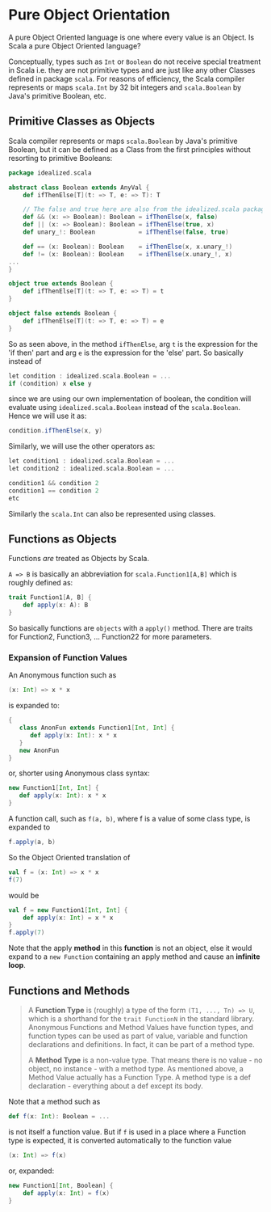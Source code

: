 # Pure Object Orientation

A pure Object Oriented language is one where every value is an Object. Is Scala a pure Object Oriented language?

Conceptually, types such as `Int` or `Boolean` do not receive special treatment in Scala i.e. they are not primitive types and are just like any other Classes defined in package `scala`. For reasons of efficiency, the Scala compiler represents or maps `scala.Int` by 32 bit integers and `scala.Boolean` by Java's primitive Boolean, etc.

## Primitive Classes as Objects

Scala compiler represents or maps `scala.Boolean` by Java's primitive Boolean, but it can be defined as a Class from the first principles without resorting to primitive Booleans:
```scala
package idealized.scala

abstract class Boolean extends AnyVal {
    def ifThenElse[T](t: => T, e: => T): T

    // The false and true here are also from the idealized.scala package
    def && (x: => Boolean): Boolean = ifThenElse(x, false)
    def || (x: => Boolean): Boolean = ifThenElse(true, x)
    def unary_!: Boolean            = ifThenElse(false, true)

    def == (x: Boolean): Boolean    = ifThenElse(x, x.unary_!)
    def != (x: Boolean): Boolean    = ifThenElse(x.unary_!, x)
...
}

object true extends Boolean {
    def ifThenElse[T](t: => T, e: => T) = t
}

object false extends Boolean {
    def ifThenElse[T](t: => T, e: => T) = e
}
```
So as seen above, in the method `ifThenElse`, arg `t` is the expression for the 'if then' part and arg `e` is the expression for the 'else' part. So basically instead of 
```scala
let condition : idealized.scala.Boolean = ...
if (condition) x else y
```
since we are using our own implementation of boolean, the condition will evaluate using `idealized.scala.Boolean` instead of the `scala.Boolean`. Hence we will use it as:
```scala
condition.ifThenElse(x, y)
```
Similarly, we will use the other operators as:
```scala
let condition1 : idealized.scala.Boolean = ...
let condition2 : idealized.scala.Boolean = ...

condition1 && condition 2
condition1 == condition 2 
etc
```

Similarly the `scala.Int` can also be represented using classes.

## Functions as Objects

Functions _are_ treated as Objects by Scala.

`A => B` is basically an abbreviation for `scala.Function1[A,B]` which is roughly defined as:
```scala
trait Function1[A, B] {
    def apply(x: A): B
}
```
So basically functions are `objects` with a `apply()` method.
There are traits for Function2, Function3, ... Function22 for more parameters.

### Expansion of Function Values

An Anonymous function such as
```scala
(x: Int) => x * x
```
is expanded to:
```scala
{ 
   class AnonFun extends Function1[Int, Int] {
      def apply(x: Int): x * x
   }
   new AnonFun
}
```
or, shorter using Anonymous class syntax:
```scala
new Function1[Int, Int] {
   def apply(x: Int): x * x
}
```

A function call, such as `f(a, b)`, where f is a value of some class type, is expanded to
```scala
f.apply(a, b)
```
So the Object Oriented translation of
```scala
val f = (x: Int) => x * x
f(7)
```
would be
```scala
val f = new Function1[Int, Int] {
    def apply(x: Int) = x * x
}
f.apply(7)
```
Note that the apply **method** in this **function** is not an object, else it would expand to a `new Function` containing an apply method and cause an **infinite loop**.

## Functions and Methods
> A **Function Type** is (roughly) a type of the form `(T1, ..., Tn) => U`, which is a shorthand for the `trait FunctionN` in the standard library. Anonymous Functions and Method Values have function types, and function types can be used as part of value, variable and function declarations and definitions. In fact, it can be part of a method type.
>
> A  **Method Type** is a non-value type. That means there is no value - no object, no instance - with a method type. As mentioned above, a Method Value actually has a Function Type. A method type is a def declaration - everything about a def except its body.

Note that a method such as
```scala
def f(x: Int): Boolean = ...
```
is not itself a function value. But if `f` is used in a place where a Function type is expected, it is
converted automatically to the function value
```scala
(x: Int) => f(x)
```
or, expanded:
```scala
new Function1[Int, Boolean] {
    def apply(x: Int) = f(x)
}
```
